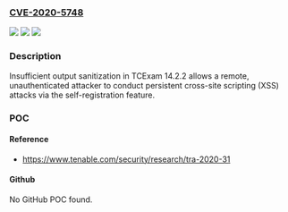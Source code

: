 ### [CVE-2020-5748](https://cve.mitre.org/cgi-bin/cvename.cgi?name=CVE-2020-5748)
![](https://img.shields.io/static/v1?label=Product&message=TCExam&color=blue)
![](https://img.shields.io/static/v1?label=Version&message=n%2Fa&color=blue)
![](https://img.shields.io/static/v1?label=Vulnerability&message=Unauthenticated%20Stored%20Cross-site%20Scripting%20(XSS)&color=brighgreen)

### Description

Insufficient output sanitization in TCExam 14.2.2 allows a remote, unauthenticated attacker to conduct persistent cross-site scripting (XSS) attacks via the self-registration feature.

### POC

#### Reference
- https://www.tenable.com/security/research/tra-2020-31

#### Github
No GitHub POC found.

